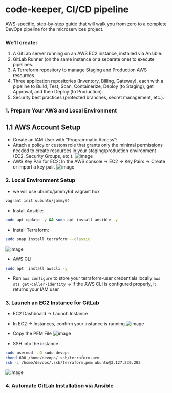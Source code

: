 # code-keeper, CI/CD pipeline
 AWS-specific, step-by-step guide that will walk you from zero to a complete DevOps pipeline for the microservices project.

### We’ll create:
1. A GitLab server running on an AWS EC2 instance, installed via Ansible.
2. GitLab Runner (on the same instance or a separate one) to execute pipelines.
3. A Terraform repository to manage Staging and Production AWS resources.
4. Three application repositories (Inventory, Billing, Gateway), each with a pipeline to Build, Test, Scan, Containerize, Deploy (to Staging), get Approval, and then Deploy (to Production).
5. Security best practices (protected branches, secret management, etc.).

### 1. Prepare Your AWS and Local Environment
## 1.1 AWS Account Setup
- Create an IAM User with “Programmatic Access”:
- Attach a policy or custom role that grants only the minimal permissions needed to create resources in your staging/production environment (EC2, Security Groups, etc.).
![image](https://github.com/user-attachments/assets/97867e4a-ae37-42f8-8146-a60285382db6)
- AWS Key Pair for EC2: In the AWS console → EC2 → Key Pairs → Create or import a key pair.
![image](https://github.com/user-attachments/assets/35f11635-f4a5-4302-916d-0cae3ab99f26)

### 2. Local Environment Setup
- we will use ubuntu/jammy64 vagrant box 
```bash
vagrant init uubuntu/jammy64
```
- Install Ansible:
```bash
sudo apt update -y && sudo apt install ansible -y
```
- Install Terraform:
```bash
sudo snap install terraform --classic
```
![image](https://github.com/user-attachments/assets/a7f3e5ca-7321-4062-8274-22512572a1ba)
- AWS CLI
```bash
sudo apt  install awscli -y
```
- Run `aws configure` to store your terraform-user credentials locally
  `aws sts get-caller-identity` → if the AWS CLI is configured properly, it returns your IAM user

### 3. Launch an EC2 Instance for GitLab
- EC2 Dashboard → Launch Instance
- In EC2 → Instances, confirm your instance is running
![image](https://github.com/user-attachments/assets/571c09c4-5a86-47f6-bb29-c517a7e2f1d0)

- Copy the PEM File 
 ![image](https://github.com/user-attachments/assets/9d3f8975-3b93-4b92-b7c6-53f689068386)
- SSH into the instance
```bash
sudo usermod -aG sudo devops
chmod 600 /home/devops/.ssh/terraform.pem
ssh -i /home/devops/.ssh/terraform.pem ubuntu@3.127.230.203
```
![image](https://github.com/user-attachments/assets/0e2385a2-4733-420d-a708-25f2f3b80562)


### 4. Automate GitLab Installation via Ansible


